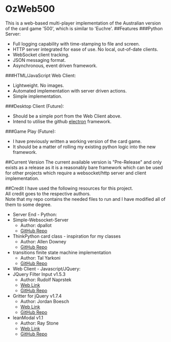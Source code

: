 # OzWeb500
This is a web-based multi-player implementation of the Australian version of the card game '500', which is similar to 'Euchre'.
##Features
###Python Server:
- Full logging capability with time-stamping to file and screen.
- HTTP server integrated for ease of use. No local, out-of-date clients.
- WebSocket client tracking.
- JSON messaging format.
- Asynchronous, event driven framework.

###HTML/JavaScript Web Client:
- Lightweight. No images.
- Automated implementation with server driven actions.
- Simple implementation.

###Desktop Client (Future):
- Should be a simple port from the Web Client above.
- Intend to utilise the github [electron](https://github.com/atom/electron) framework.

###Game Play (Future):
- I have previously written a working version of the card game.
- It should be a matter of rolling my existing python logic into the new framework.

##Current Version
The current available version is "Pre-Release" and only exists as a release as it is a reasonably bare framework which can be used for other projects which require a websocket/http server and client implementation.

##Credit
I have used the following resources for this project.  
All credit goes to the respective authors.  
Note that my repo contains the needed files to run and I have modified all of them to some degree.
* Server End - Python:
 * Simple-Websocket-Server
   * Author: dpallot
   * [GitHub Repo](https://github.com/dpallot/simple-websocket-server)
 * ThinkPython card class - inspiration for my classes
   * Author: Allen Downey
   * [GitHub Repo](https://github.com/AllenDowney/ThinkPython)
 * transitions finite state machine implementation
   * Author: Tal Yarkoni
   * [GitHub Repo](https://github.com/tyarkoni/transitions)
* Web Client - Javascript/JQuery:
 * JQuery Filter Input v1.5.3
   * Author: Rudolf Naprstek
   * [Web Link](http://www.thimbleopensource.com/tutorials-snippets/jquery-plugin-filter-text-input)
   * [GitHub Repo](https://github.com/frodik/jquery.filter.input)
 * Gritter for jQuery v1.7.4
   * Author: Jordan Boesch
   * [Web Link](http://www.boedesign.com)
   * [GitHub Repo](https://github.com/jboesch/Gritter)
 * leanModal v1.1
   * Author: Ray Stone
   * [Web Link](http://finelysliced.com.au)
   * [GitHub Repo](https://github.com/FinelySliced/leanModal.js)
